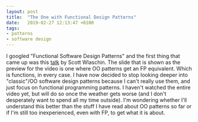 ```yaml
---
layout: post
title:  "The One with Functional Design Patterns"
date:   2019-02-27 12:13:47 +0100
tags: 
- patterns
- software design
---
```


I googled "Functional Software Design Patterns" and the first thing that came up was this [talk](https://vimeo.com/113588389) by Scott Wlaschin. The slide that is shown as the preview for the video is one where OO patterns get an FP equivalent. Which is functions, in every case. I have now decided to stop looking deeper into "classic"/OO software design patterns because I can't really use them, and just focus on functional programming patterns. I haven't watched the entire video yet, but will do so once the weather gets worse (and I don't desperately want to spend all my time outside). I'm wondering whether I'll understand this better than the stuff I have read about OO patterns so far or if I'm still too inexperienced, even with FP, to get what it is about.  
